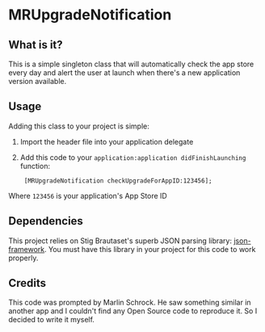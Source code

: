 # MRUpgradeNotification

## What is it?

This is a simple singleton class that will automatically
check the app store every day and alert the user at launch
when there's a new application version available.

## Usage

Adding this class to your project is simple:

1. Import the header file into your application delegate
2. Add this code to your `application:application didFinishLaunching` function:

    	[MRUpgradeNotification checkUpgradeForAppID:123456];

Where `123456` is your application's App Store ID

## Dependencies

This project relies on Stig Brautaset's superb JSON parsing library: [json-framework](https://github.com/stig/json-framework/). You must have this library in your project for this code to work properly.

## Credits

This code was prompted by Marlin Schrock. He saw something similar in another
app and I couldn't find any Open Source code to reproduce it. So I decided to
write it myself.